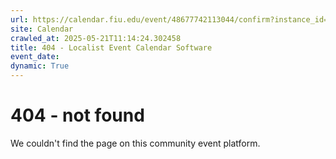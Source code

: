 ```yaml
---
url: https://calendar.fiu.edu/event/48677742113044/confirm?instance_id=48677742114069&return=https%3A%2F%2Fcalendar.fiu.edu%2Fcalendar%3Fevent_types%255B%255D%3D121722
site: Calendar
crawled_at: 2025-05-21T11:14:24.302458
title: 404 - Localist Event Calendar Software
event_date: 
dynamic: True
---
```


# 404 - not found
We couldn't find the page on this community event platform.
